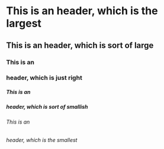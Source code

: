 #  <h1> This is an header, which is the largest
##  <h2> This is an header, which is sort of large
  ### This is an <h3> header, which is just right
  ##### This is an <h5> header, which is sort of smallish
###### This is an <h6> header, which is the smallest

